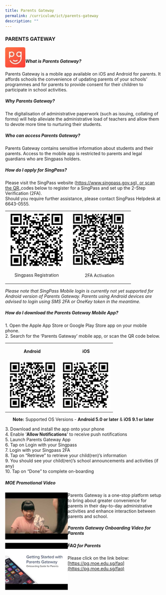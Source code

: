 ```yaml
---
title: Parents Gateway
permalink: /curriculum/ict/parents-gateway
description: ""
---
```

### PARENTS GATEWAY

<img style="width:65px; height:65px;" align="left" src="/images/PG1.jpg" /> <br>
  

##### What is Parents Gateway?

Parents Gateway is a mobile app available on iOS and Android for parents. It affords schools the convenience of updating parents of your schools’ programmes and for parents to provide consent for their children to participate in school activities.

##### Why Parents Gateway?

The digitalisation of administrative paperwork (such as issuing, collating of forms) will help alleviate the administrative load of teachers and allow them to devote more time to nurturing their students.

##### Who can access Parents Gateway?

Parents Gateway contains sensitive information about students and their parents. Access to the mobile app is restricted to parents and legal guardians who are Singpass holders.

##### How do I apply for SingPass?

Please visit the SingPass website ([https://www.singpass.gov.sg), or scan the QR](https://www.singpass.gov.sg/)\_codes below to register for a SingPass and set up the 2-Step Verification (2FA). <br>
Should you require further assistance, please contact SingPass Helpdesk at 6643-0555.

<table>
	<tr>
		<td width="50%">
			<img src="/images/singpass.jpg"/> <br>
			<p align="center"> Singpass Registration </p>
		</td>
		<td>
			<img src="/images/2FA.jpg"/> <br>
			<p align="center">2FA Activation </p>
		</td>
	</tr>
</table>


_Please note that SingPass Mobile login is currently not yet supported for Android version of Parents Gateway. Parents using Android devices are advised to login using SMS 2FA or OneKey token in the meantime._

  

##### How do I download the Parents Gateway Mobile App?

1\. Open the Apple App Store or Google Play Store app on your mobile phone. <br>
2\. Search for the ‘Parents Gateway’ mobile app, or scan the QR code below.

<table>
	<tr>
		<th width="50%"> <p align="center"> Android </p> </th>
		<th width="50%"> <p align="center"> iOS </p> </th>
	</tr>
	<tr>
		<td><img src="/images/android.png"/></td>
		<td><img src="/images/iOS.png"/></td>
	</tr>
</table>

<p align="center"> <b>Note:</b> Supported OS Versions - <b>Android 5.0 or later</b> & <b>iOS 9.1 or later</b> </p>

3\. Download and install the app onto your phone <br>
4\. Enable ‘**Allow Notifications**' to receive push notifications <br>
5\. Launch Parents Gateway App <br>
6\. Tap on Login with your Singpass <br>
7\. Login with your Singpass 2FA <br>
8\. Tap on “Retrieve” to retrieve your child(ren)’s information <br>
9\. You should see your child(ren)’s school announcements and activities (if any) <br>
10\. Tap on “Done” to complete on-boarding 

##### MOE Promotional Video

<a href="https://www.youtube.com/embed/PCM5o8jAncc?feature=oembed">
	<img src="/images/moe%20pg%20video.jpg" 
			 align="left"
			 style="width:40%"/>
</a>

Parents Gateway is a one-stop platform setup to bring about greater convenience for parents in their day-to-day administrative activities and enhance interaction between parents and school.

##### Parents Gateway Onboarding Video for Parents

<a href="https://www.youtube.com/embed/tW9jwyuovOo?start=123&feature=oembed">
	<img src="/images/onboard%20PG.jpg" 
			 align="left"
			 style="width:40%"/>
</a>

##### FAQ for Parents

Please click on the link below: <br>
[https://pg.moe.edu.sg/faq](https://pg.moe.edu.sg/faq)
